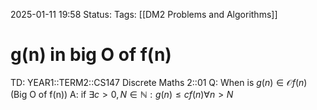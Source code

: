 2025-01-11 19:58
Status: 
Tags: [[DM2 Problems and Algorithms]] 
# g(n) in big O of f(n)

TD: YEAR1::TERM2::CS147 Discrete Maths 2::01 
Q: When is $g(n) ∈ \mathcal Of(n)$ (Big O of f(n))
A: if $\exists c>0,N \in \mathbb{N}:g(n) \leq cf(n)\forall n>N$  
<!--ID: 1736625901010-->
